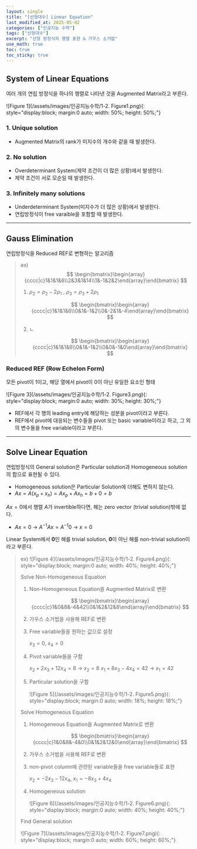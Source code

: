 ```yaml
---
layout: single
title: "[선형대수] Linear Equation"
last_modified_at: 2025-05-02
categories: ["인공지능 수학"]
tags: ["선형대수"]
excerpt: "선형 방정식의 행렬 표현 & 가우스 소거법"
use_math: true
toc: true
toc_sticky: true
---
```


## System of Linear Equations

여러 개의 연립 방정식을 하나의 행렬로 나타낸 것을 Augmented Matrix라고 부른다.

![Figure 1](/assets/images/인공지능수학/1-2. Figure1.png){: style="display:block; margin:0 auto; width: 50%; height: 50%;"}

### 1. Unique solution

- Augmented Matrix의 rank가 미지수의 개수와 같을 때 발생한다.

### 2. No solution

- Overdeterminant System(제약 조건이 더 많은 상황)에서 발생한다.
- 제약 조건이 서로 모순일 때 발생한다.

### 3. Infinitely many solutions

- Underdeterminant System(미지수가 더 많은 상황)에서 발생한다.
- 연립방정식이 free varaible을 포함할 때 발생한다.

---

## Gauss Elimination

연립방정식을 Reduced REF로 변형하는 알고리즘

> ex)
> $$
> \begin{bmatrix}\begin{array}{cccc|c}1&1&1&6\\2&3&1&14\\1&-1&2&2\end{array}\end{bmatrix}
> $$
>
> 1. $\rho_2=\rho_2-2\rho_1$ , $\rho_3=\rho_3+2\rho_1$
>
>    $$
>    \begin{bmatrix}\begin{array}{cccc|c}1&1&1&6\\0&1&-1&2\\0&-2&1&-4\end{array}\end{bmatrix}
>    $$
> 2. ㄴ
>
>    $$
>    \begin{bmatrix}\begin{array}{cccc|c}1&1&1&6\\0&1&-1&2\\0&0&-1&0\end{array}\end{bmatrix}
>    $$  

### Reduced REF (Row Echelon Form)

모든 pivot이 1이고, 해당 열에서 pivot이 0이 아닌 유일한 요소인 형태

![Figure 3](/assets/images/인공지능수학/1-2. Figure3.png){: style="display:block; margin:0 auto; width: 30%; height: 30%;"}

- REF에서 각 행의 leading entry에 해당하는 성분을 pivot이라고 부른다.
- REF에서 pivot에 대응되는 변수들을 pivot 또는 basic variable이라고 하고, 그 외의 변수들을 free variable이라고 부른다.

---

## Solve Linear Equation

연립방정식의 General solution은 Particular solution과 Homogeneous solution의 합으로 표현될 수 있다.

- Homogeneous solution은 Particular Solution에 더해도 변하지 않는다.
- $Ax=A(x_p+x_h)=Ax_p+Ax_h=b+0=b$
    
$Ax=0$에서 행렬 $A$가 invertible하다면, 해는 zero vector (trivial solution)밖에 없다.
- $Ax=0$ → $A^{-1}Ax=A^{-1}0$ → $x=0$
    
Linear System에서 $\mathbf{0}$인 해를 trivial solution, $\mathbf{0}$이 아닌 해를 non-trivial solution이라고 부른다.

> ex) ![Figure 4](/assets/images/인공지능수학/1-2. Figure4.png){: style="display:block; margin:0 auto; width: 40%; height: 40%;"}
>
> Solve Non-Homogeneous Equation
>   1. Non-Homogeneous Equation을 Augmented Matrix로 변환
>      
>      $$
>      \begin{bmatrix}\begin{array}{cccc|c}1&0&8&-4&42\\0&1&2&12&8\end{array}\end{bmatrix}
>      $$
>   2. 가우스 소거법을 사용해 REF로 변환
>   3. Free variable들을 원하는 값으로 설정
>      
>      $x_3=0,~x_4=0$
>   4. Pivot variable들을 구함
>      
>      $x_2+2x_3+12x_4=8~\to~x_2=8$
>      $x_1+8x_3-4x_4=42~\to~x_1=42$
>   5. Particular solution을 구함
>
>      ![Figure 5](/assets/images/인공지능수학/1-2. Figure5.png){: style="display:block; margin:0 auto; width: 18%; height: 18%;"}
> 
> Solve Homogeneous Equation
>   1. Homogeneous Equation을 Augmented Matrix로 변환
>
>      $$
>      \begin{bmatrix}\begin{array}{cccc|c}1&0&8&-4&0\\0&1&2&12&0\end{array}\end{bmatrix}
>      $$
>
>   2. 가우스 소거법을 사용해 REF로 변환
>   3. non-pivot column에 관련된 variable들을 free variable들로 표현
>
>      $x_2=-2x_3-12x_4,~x_1=-8x_3+4x_4$
>   4. Homogeneous solution
>
>      ![Figure 6](/assets/images/인공지능수학/1-2. Figure6.png){: style="display:block; margin:0 auto; width: 40%; height: 40%;"}
>      
> Find General solution
> 
>   ![Figure 7](/assets/images/인공지능수학/1-2. Figure7.png){: style="display:block; margin:0 auto; width: 60%; height: 60%;"}
